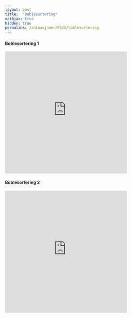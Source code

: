 ```yaml
---
layout: post
title:  "Boblesortering"
mathjax: true
hidden: true
permalink: /animasjoner/P5JS/boblesortering
---
```

<!-- TODO Manim animasjon og litt forklarende tekst og fikse P5JS. -->

#### Boblesortering 1
<iframe src="https://editor.p5js.org/AndreMartiny/embed/gSG5zKlSN" width="400" height="400" frameBorder="0"></iframe>

#### Boblesortering 2
<iframe src="https://editor.p5js.org/AndreMartiny/embed/3Nq7CxBOI" width="400" height="400" frameBorder="0"></iframe>
